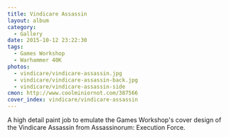 ```yaml
---
title: Vindicare Assassin
layout: album
category:
  - Gallery
date: 2015-10-12 23:22:30
tags:
  - Games Workshop
  - Warhammer 40K
photos:
  - vindicare/vindicare-assassin.jpg
  - vindicare/vindicare-assassin-back.jpg
  - vindicare/vindicare-assassin-side
cmon: http://www.coolminiornot.com/387566
cover_index: vindicare/vindicare-assassin
---
```


A high detail paint job to emulate the Games Workshop's cover design of the Vindicare Assassin from Assassinorum: Execution Force.